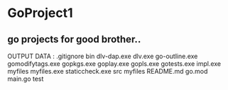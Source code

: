 # GoProject1
go projects for good brother..
-----------------------------
OUTPUT DATA :
.gitignore
bin
    dlv-dap.exe
    dlv.exe
    go-outline.exe
    gomodifytags.exe
    gopkgs.exe
    goplay.exe
    gopls.exe
    gotests.exe
    impl.exe
    myfiles
    myfiles.exe
    staticcheck.exe
src
    myfiles
        README.md
        go.mod
        main.go
        test
